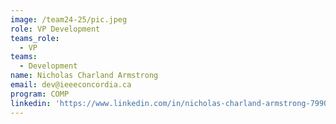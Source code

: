```yaml
---
image: /team24-25/pic.jpeg
role: VP Development
teams_role:
  - VP
teams:
  - Development
name: Nicholas Charland Armstrong
email: dev@ieeeconcordia.ca
program: COMP
linkedin: 'https://www.linkedin.com/in/nicholas-charland-armstrong-799093295/'
---
```


